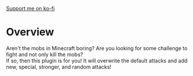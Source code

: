 [Support me on ko-fi](https://ko-fi.com/optic_fusion1)

# Overview
Aren't the mobs in Minecraft boring? Are you looking for some challenge to fight and not only kill the mobs?<br>
If so, then this plugin is for you! It will overwrite the default attacks and add new, special, stronger, and random attacks!
